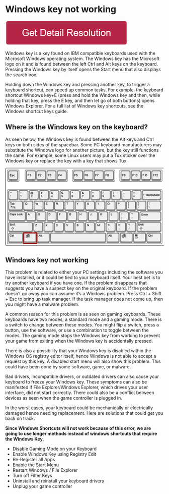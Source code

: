 # Windows key not working

[![Windows key not working](redd.png)](https://computersolve.com/windows-key-not-working/)


Windows key is a key found on IBM compatible keyboards used with the Microsoft Windows operating system. The Windows key has the Microsoft logo on it and is found between the left Ctrl and Alt keys on the keyboard. Pressing the Windows key by itself opens the Start menu that also displays the search box.

Holding down the Windows key and pressing another key, to trigger a keyboard shortcut, can speed up common tasks. For example, the keyboard shortcut Windows key+E (press and hold the Windows key and then, while holding that key, press the E key, and then let go of both buttons) opens Windows Explorer. For a full list of Windows key shortcuts, see the Windows shortcut keys guide.

## Where is the Windows key on the keyboard?

As seen below, the Windows key is found between the Alt keys and Ctrl keys on both sides of the spacebar. Some PC keyboard manufacturers may substitute the Windows logo for another picture, but the key still functions the same. For example, some Linux users may put a Tux sticker over the Windows key or replace the key with a key that shows Tux.

[![Windows key not working](windowskey.jpg)](https://github.com/metawikie/windows-key-not-working)

## Windows key not working

This problem is related to either your PC settings including the software you have installed, or it could be tied to your keyboard itself. Your best bet is to try another keyboard if you have one. If the problem disappears that suggests you have a suspect key on the original keyboard. If the problem doesn’t go away you can assume it’s a Windows problem. Press Ctrl + Shift + Esc to bring up task manager. If the task manager does not come up, then you might have a malware problem.

A common reason for this problem is as seen on gaming keyboards. These keyboards have two modes; a standard mode and a gaming mode. There is a switch to change between these modes. You might flip a switch, press a button, use the software, or use a combination to toggle between the modes. The gaming mode stops the Windows key from working to prevent your game from exiting when the Windows key is accidentally pressed.

There is also a possibility that your Windows key is disabled within the Windows OS registry editor itself, hence Windows is not able to accept a request by this key. A disabled start menu will also show this problem. This could have been done by some software, game, or malware.

Bad drivers, incompatible drivers, or outdated drivers can also cause your keyboard to freeze your Windows key. These symptoms can also be manifested if File Explorer/Windows Explorer, which drives your user interface, did not start correctly. There could also be a conflict between devices as seen when the game controller is plugged in.

In the worst cases, your keyboard could be mechanically or electrically damaged hence needing replacement. Here are solutions that could get you back on track.


**Since Windows Shortcuts will not work because of this error, we are going to use longer methods instead of windows shortcuts that require the Windows Key.**

* Disable Gaming Mode on your Keyboard
* Enable Windows Key using Registry Edit
* Re-Register all Apps
* Enable the Start Menu
* Restart Windows / File Explorer
* Turn off Filter Keys
* Uninstall and reinstall your keyboard drivers
* Unplug your game controller
